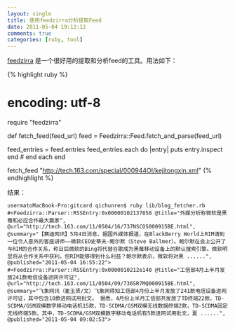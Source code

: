 ```yaml
---
layout: single
title: 使用feedzirra分析提取Feed
date: 2011-05-04 19:12:12
comments: true
categories: [ruby, tool]
---
```


[feedzirra](https://github.com/pauldix/feedzirra) 是一个很好用的提取和分析feed的工具。用法如下：

{% highlight ruby %}
# encoding: utf-8
require "feedzirra"

def fetch_feed(feed_url)
  feed = Feedzirra::Feed.fetch_and_parse(feed_url)

  feed_entries = feed.entries
  feed_entries.each do |entry|
    puts entry.inspect
  end # end each
end

fetch_feed "http://tech.163.com/special/000944OI/kejitongxin.xml"
{% endhighlight %}

结果：

```
usermatoMacBook-Pro:gitcard qichunren$ ruby lib/blog_fetcher.rb
#<Feedzirra::Parser::RSSEntry:0x00000102137858 @title="外媒分析称微软是黑莓和必应合作最大赢家", @url="http://tech.163.com/11/0504/16/737NSCOS000915BE.html", @summary="【赛迪网讯】5月4日消息，据国外媒体报道，在BlackBerry World上RIM请到一位令人意外的客座讲师——微软CEO史蒂夫-鲍尔默（Steve Ballmer）。鲍尔默在会上公开了与RIM的合作关系，称日后微软的Bing将代替谷歌成为黑莓移动设备上的默认搜索引擎。微软明显将从合作关系中获利，但RIM能够得到什么利益？鲍尔默表示，微软将对黑 ......", @published="2011-05-04 16:55:22">
#<Feedzirra::Parser::RSSEntry:0x0000010212e140 @title="工信部4月上半月发放241款电信设备进网许可证", @url="http://tech.163.com/11/0504/09/736SR7MQ000915BE.html", @summary="飞象网讯（崔玉贤/文）飞象网得知工信部4月份上半月发放了241款电信设备进网许可证，其中包含10款进网试用批文。 据悉，4月份上半月工信部共发放了TD终端22款，TD-SCDMA/GSM双模数字移动电话机15款，TD-SCDMA/GSM双模无线数据终端2款，TD-SCDMA固定无线终端5款。其中，TD-SCDMA/GSM双模数字移动电话机有5款进网试用批文，夏 ......", @published="2011-05-04 09:02:53">
```


